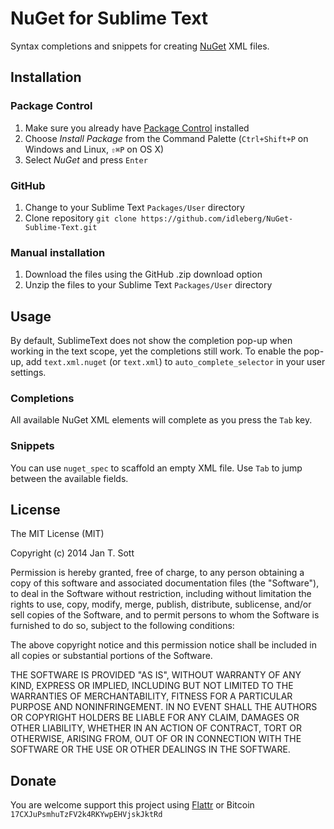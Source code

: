 # NuGet for Sublime Text

Syntax completions and snippets for creating [NuGet](http://www.nuget.org/) XML files.

## Installation

### Package Control

1. Make sure you already have [Package Control](http://wbond.net/sublime_packages/package_control/) installed
2. Choose *Install Package* from the Command Palette (`Ctrl+Shift+P` on Windows and Linux, `⇧⌘P` on OS X)
3. Select *NuGet* and press `Enter`

### GitHub

1. Change to your Sublime Text `Packages/User` directory
2. Clone repository `git clone https://github.com/idleberg/NuGet-Sublime-Text.git`

### Manual installation

1. Download the files using the GitHub .zip download option
2. Unzip the files to your Sublime Text `Packages/User` directory

## Usage

By default, SublimeText does not show the completion pop-up when working in the text scope, yet the completions still work. To enable the pop-up, add `text.xml.nuget` (or `text.xml`) to `auto_complete_selector` in your user settings.

### Completions

All available NuGet XML elements will complete as you press the `Tab` key.

### Snippets

You can use `nuget_spec` to scaffold an empty XML file. Use `Tab` to jump between the available fields.

## License

The MIT License (MIT)

Copyright (c) 2014 Jan T. Sott

Permission is hereby granted, free of charge, to any person obtaining a copy
of this software and associated documentation files (the "Software"), to deal
in the Software without restriction, including without limitation the rights
to use, copy, modify, merge, publish, distribute, sublicense, and/or sell
copies of the Software, and to permit persons to whom the Software is
furnished to do so, subject to the following conditions:

The above copyright notice and this permission notice shall be included in
all copies or substantial portions of the Software.

THE SOFTWARE IS PROVIDED "AS IS", WITHOUT WARRANTY OF ANY KIND, EXPRESS OR
IMPLIED, INCLUDING BUT NOT LIMITED TO THE WARRANTIES OF MERCHANTABILITY,
FITNESS FOR A PARTICULAR PURPOSE AND NONINFRINGEMENT. IN NO EVENT SHALL THE
AUTHORS OR COPYRIGHT HOLDERS BE LIABLE FOR ANY CLAIM, DAMAGES OR OTHER
LIABILITY, WHETHER IN AN ACTION OF CONTRACT, TORT OR OTHERWISE, ARISING FROM,
OUT OF OR IN CONNECTION WITH THE SOFTWARE OR THE USE OR OTHER DEALINGS IN
THE SOFTWARE.

## Donate

You are welcome support this project using [Flattr](https://flattr.com/submit/auto?user_id=idleberg&url=https://github.com/idleberg/NuGet-Sublime-Text) or Bitcoin `17CXJuPsmhuTzFV2k4RKYwpEHVjskJktRd`
